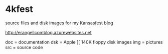 # 4kfest
source files and disk images for my Kansasfest blog

http://erangellcomblog.azurewebsites.net

doc = documentation
dsk = Apple ][ 140K floppy disk images
img = pictures
src = source code
